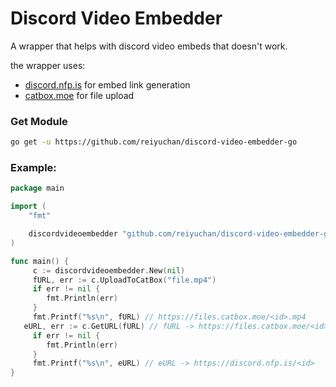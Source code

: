 # Discord Video Embedder

A wrapper that helps with discord video embeds that doesn't work.

the wrapper uses:
- [discord.nfp.is](https://discord.nfp.is/) for embed link generation
- [catbox.moe](https://catbox.moe/) for file upload

### Get Module
```sh
go get -u https://github.com/reiyuchan/discord-video-embedder-go 
```

### Example:
```go
package main

import (
	"fmt"

	discordvideoembedder "github.com/reiyuchan/discord-video-embedder-go"
)

func main() {
	 c := discordvideoembedder.New(nil)
	 fURL, err := c.UploadToCatBox("file.mp4")
	 if err != nil {
	 	fmt.Println(err)
	 }
	 fmt.Printf("%s\n", fURL) // https://files.catbox.moe/<id>.mp4
   eURL, err := c.GetURL(fURL) // fURL -> https://files.catbox.moe/<id>.mp4
	 if err != nil {
	 	fmt.Println(err)
	 }
	 fmt.Printf("%s\n", eURL) // eURL -> https://discord.nfp.is/<id>
}

```
